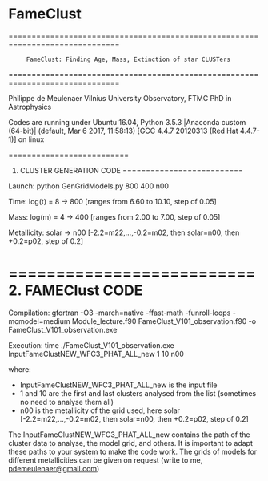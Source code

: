 # FameClust

==============================================================================

         FameClust: Finding Age, Mass, Extinction of star CLUSTers

==============================================================================

Philippe de Meulenaer
Vilnius University Observatory, FTMC
PhD in Astrophysics


Codes are running under Ubuntu 16.04,
Python 3.5.3 |Anaconda custom (64-bit)| (default, Mar  6 2017, 11:58:13) 
[GCC 4.4.7 20120313 (Red Hat 4.4.7-1)] on linux


==========================
1. CLUSTER GENERATION CODE
==========================

Launch: python GenGridModels.py 800 400 n00

Time: log(t) = 8 -> 800 [ranges from 6.60 to 10.10, step of 0.05]

Mass: log(m) = 4 -> 400 [ranges from 2.00 to 7.00, step of 0.05]

Metallicity: solar -> n00 [-2.2=m22,...,-0.2=m02, then solar=n00, then +0.2=p02, step of 0.2]



==========================
2. FAMEClust CODE
==========================

Compilation: gfortran -O3 -march=native -ffast-math -funroll-loops -mcmodel=medium Module_lecture.f90 FameClust_V101_observation.f90 -o FameClust_V101_observation.exe

Execution: time ./FameClust_V101_observation.exe InputFameClustNEW_WFC3_PHAT_ALL_new 1 10 n00

where:
- InputFameClustNEW_WFC3_PHAT_ALL_new is the input file
- 1 and 10 are the first and last clusters analysed from the list (sometimes no need to analyse them all)
- n00 is the metallicity of the grid used, here solar [-2.2=m22,...,-0.2=m02, then solar=n00, then +0.2=p02, step of 0.2]

The InputFameClustNEW_WFC3_PHAT_ALL_new contains the path of the cluster data to analyse, the model grid, and others. It is important to adapt these paths to your system to make the code work. The grids of models for different metallicities can be given on request (write to me, pdemeulenaer@gmail.com)


